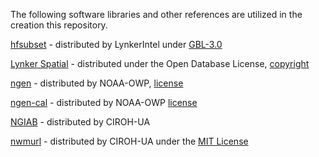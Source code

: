 The following software libraries and other references are utilized in the creation this repository.

[hfsubset](https://github.com/LynkerIntel/hfsubset/tree/main) - distributed by LynkerIntel under [GBL-3.0](https://github.com/CIROH-UA/ngen-datastream/blob/main/LICENSE.md)

[Lynker Spatial](https://www.lynker-spatial.com/) - distributed under the Open Database License, [copyright](https://lynker-spatial.s3.amazonaws.com/copyright.html)

[ngen](https://github.com/NOAA-OWP/ngen) - distributed by NOAA-OWP, [license](https://github.com/NOAA-OWP/ngen/blob/master/LICENSE)

[ngen-cal](https://github.com/NOAA-OWP/ngen-cal) - distributed by NOAA-OWP [license](https://github.com/NOAA-OWP/ngen-cal/blob/master/LICENSE)

[NGIAB](https://github.com/CIROH-UA/NGIAB-CloudInfra) - distributed by CIROH-UA

[nwmurl](https://github.com/CIROH-UA/nwmurl) - distributed by CIROH-UA under the [MIT License](https://github.com/CIROH-UA/nwmurl/blob/main/LICENSE.txt)
